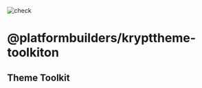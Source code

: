 ![check](https://github.com/platformbuilders/use-hooks/workflows/check/badge.svg)

# @platformbuilders/krypttheme-toolkiton

## Theme Toolkit
